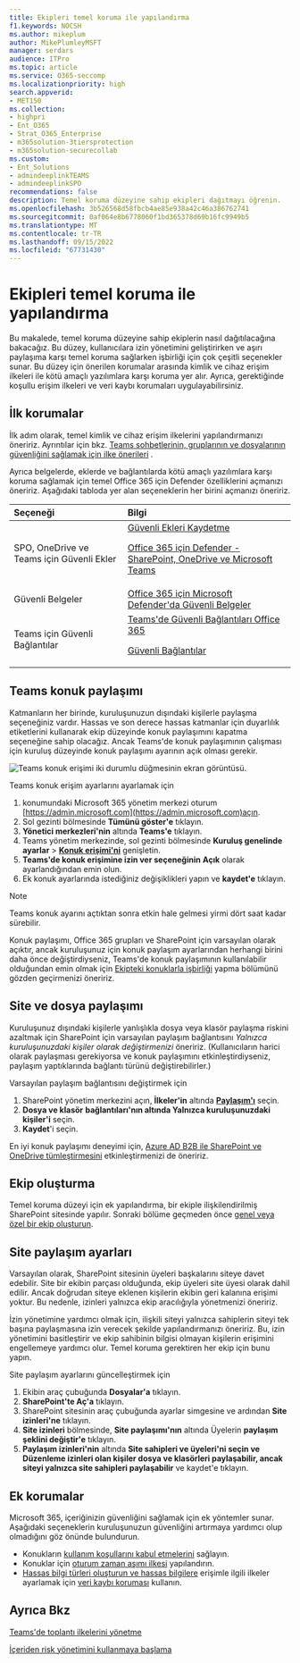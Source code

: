 ```yaml
---
title: Ekipleri temel koruma ile yapılandırma
f1.keywords: NOCSH
ms.author: mikeplum
author: MikePlumleyMSFT
manager: serdars
audience: ITPro
ms.topic: article
ms.service: O365-seccomp
ms.localizationpriority: high
search.appverid:
- MET150
ms.collection:
- highpri
- Ent_O365
- Strat_O365_Enterprise
- m365solution-3tiersprotection
- m365solution-securecollab
ms.custom:
- Ent_Solutions
- admindeeplinkTEAMS
- admindeeplinkSPO
recommendations: false
description: Temel koruma düzeyine sahip ekipleri dağıtmayı öğrenin.
ms.openlocfilehash: 3b526568d58fbcb4ae85e938a42c46a386762741
ms.sourcegitcommit: 0af064e8b6778060f1bd365378d69b16fc9949b5
ms.translationtype: MT
ms.contentlocale: tr-TR
ms.lasthandoff: 09/15/2022
ms.locfileid: "67731430"
---
```

# <a name="configure-teams-with-baseline-protection"></a>Ekipleri temel koruma ile yapılandırma

Bu makalede, temel koruma düzeyine sahip ekiplerin nasıl dağıtılacağına bakacağız. Bu düzey, kullanıcılara izin yönetimini geliştirirken ve aşırı paylaşıma karşı temel koruma sağlarken işbirliği için çok çeşitli seçenekler sunar. Bu düzey için önerilen korumalar arasında kimlik ve cihaz erişim ilkeleri ile kötü amaçlı yazılımlara karşı koruma yer alır. Ayrıca, gerektiğinde koşullu erişim ilkeleri ve veri kaybı korumaları uygulayabilirsiniz.

## <a name="initial-protections"></a>İlk korumalar

İlk adım olarak, temel kimlik ve cihaz erişim ilkelerini yapılandırmanızı öneririz. Ayrıntılar için bkz. [Teams sohbetlerinin, gruplarının ve dosyalarının güvenliğini sağlamak için ilke önerileri](../security/office-365-security/teams-access-policies.md) .

Ayrıca belgelerde, eklerde ve bağlantılarda kötü amaçlı yazılımlara karşı koruma sağlamak için temel Office 365 için Defender özelliklerini açmanızı öneririz. Aşağıdaki tabloda yer alan seçeneklerin her birini açmanızı öneririz.

|Seçeneği|Bilgi|
|:------|:-----------|
|SPO, OneDrive ve Teams için Güvenli Ekler|[Güvenli Ekleri Kaydetme](../security/office-365-security/safe-attachments.md) <p> [Office 365 için Defender - SharePoint, OneDrive ve Microsoft Teams](../security/office-365-security/mdo-for-spo-odb-and-teams.md)|
|Güvenli Belgeler|[Office 365 için Microsoft Defender'da Güvenli Belgeler](../security/office-365-security/safe-docs.md)|
|Teams için Güvenli Bağlantılar|[Teams'de Güvenli Bağlantıları Office 365](../security/office-365-security/safe-links.md) <p> [Güvenli Bağlantılar](../security/office-365-security/safe-links.md)|

## <a name="teams-guest-sharing"></a>Teams konuk paylaşımı

Katmanların her birinde, kuruluşunuzun dışındaki kişilerle paylaşma seçeneğiniz vardır. Hassas ve son derece hassas katmanlar için duyarlılık etiketlerini kullanarak ekip düzeyinde konuk paylaşımını kapatma seçeneğine sahip olacağız. Ancak Teams'de konuk paylaşımının çalışması için kuruluş düzeyinde konuk paylaşımı ayarının açık olması gerekir.

![Teams konuk erişimi iki durumlu düğmesinin ekran görüntüsü.](../media/teams-guest-access-toggle-on.png)

Teams konuk erişim ayarlarını ayarlamak için

1. konumundaki Microsoft 365 yönetim merkezi oturum [https://admin.microsoft.com](https://admin.microsoft.com)açın.
2. Sol gezinti bölmesinde **Tümünü göster'e** tıklayın.
3. **Yönetici merkezleri'nin** altında **Teams'e** tıklayın.
4. Teams yönetim merkezinde, sol gezinti bölmesinde **Kuruluş genelinde ayarlar** > <a href="https://go.microsoft.com/fwlink/p/?linkid=2173122" target="_blank">**Konuk erişimi'ni**</a> genişletin.
5. **Teams'de konuk erişimine izin ver seçeneğinin** **Açık** olarak ayarlandığından emin olun.
6. Ek konuk ayarlarında istediğiniz değişiklikleri yapın ve **kaydet'e** tıklayın.

> [!NOTE]
> Teams konuk ayarını açtıktan sonra etkin hale gelmesi yirmi dört saat kadar sürebilir.

Konuk paylaşımı, Office 365 grupları ve SharePoint için varsayılan olarak açıktır, ancak kuruluşunuz için konuk paylaşım ayarlarından herhangi birini daha önce değiştirdiyseniz, Teams'de konuk paylaşımının kullanılabilir olduğundan emin olmak için [Ekipteki konuklarla işbirliği](./collaborate-as-team.md) yapma bölümünü gözden geçirmenizi öneririz.

## <a name="site-and-file-sharing"></a>Site ve dosya paylaşımı

Kuruluşunuz dışındaki kişilerle yanlışlıkla dosya veya klasör paylaşma riskini azaltmak için SharePoint için varsayılan paylaşım bağlantısını *Yalnızca kuruluşunuzdaki kişiler olarak değiştirmenizi* öneririz. (Kullanıcıların harici olarak paylaşması gerekiyorsa ve konuk paylaşımını etkinleştirdiyseniz, paylaşım yaptıklarında bağlantı türünü değiştirebilirler.)

Varsayılan paylaşım bağlantısını değiştirmek için

1. SharePoint yönetim merkezini açın, **İlkeler'in** altında <a href="https://go.microsoft.com/fwlink/?linkid=2185222" target="_blank">**Paylaşım'ı**</a> seçin.
1. **Dosya ve klasör** **bağlantıları'nın altında Yalnızca kuruluşunuzdaki kişiler'i** seçin.
1. **Kaydet**'i seçin.

En iyi konuk paylaşımı deneyimi için, [Azure AD B2B ile SharePoint ve OneDrive tümleştirmesini](/sharepoint/sharepoint-azureb2b-integration-preview) etkinleştirmenizi de öneririz.

## <a name="create-a-team"></a>Ekip oluşturma

Temel koruma düzeyi için ek yapılandırma, bir ekiple ilişkilendirilmiş SharePoint sitesinde yapılır. Sonraki bölüme geçmeden önce [genel veya özel bir ekip oluşturun](https://support.office.com/article/174adf5f-846b-4780-b765-de1a0a737e2b).

## <a name="site-sharing-settings"></a>Site paylaşım ayarları

Varsayılan olarak, SharePoint sitesinin üyeleri başkalarını siteye davet edebilir. Site bir ekibin parçası olduğunda, ekip üyeleri site üyesi olarak dahil edilir. Ancak doğrudan siteye eklenen kişilerin ekibin geri kalanına erişimi yoktur. Bu nedenle, izinleri yalnızca ekip aracılığıyla yönetmenizi öneririz.

İzin yönetimine yardımcı olmak için, ilişkili siteyi yalnızca sahiplerin siteyi tek başına paylaşmasına izin verecek şekilde yapılandırmanızı öneririz. Bu, izin yönetimini basitleştirir ve ekip sahibinin bilgisi olmayan kişilerin erişimini engellemeye yardımcı olur. Temel koruma gerektiren her ekip için bunu yapın.

Site paylaşım ayarlarını güncelleştirmek için
1. Ekibin araç çubuğunda **Dosyalar'a** tıklayın.
2. **SharePoint'te Aç'a** tıklayın.
3. SharePoint sitesinin araç çubuğunda ayarlar simgesine ve ardından **Site izinleri'ne** tıklayın.
4. **Site izinleri** bölmesinde, **Site paylaşımı'nın** altında Üyelerin **paylaşım şeklini değiştir'e** tıklayın.
5. **Paylaşım izinleri'nin** altında **Site sahipleri ve üyeleri'ni seçin ve Düzenleme izinleri olan kişiler dosya ve klasörleri paylaşabilir, ancak siteyi yalnızca site sahipleri paylaşabilir** ve kaydet'e tıklayın.

## <a name="additional-protections"></a>Ek korumalar

Microsoft 365, içeriğinizin güvenliğini sağlamak için ek yöntemler sunar. Aşağıdaki seçeneklerin kuruluşunuzun güvenliğini artırmaya yardımcı olup olmadığını göz önünde bulundurun.

- Konukların [kullanım koşullarını kabul etmelerini](/azure/active-directory/conditional-access/terms-of-use) sağlayın.
- Konuklar için [oturum zaman aşımı ilkesi](/azure/active-directory/conditional-access/howto-conditional-access-session-lifetime) yapılandırın.
- [Hassas bilgi türleri oluşturun ve hassas bilgilere](../compliance/sensitive-information-type-learn-about.md) erişimle ilgili ilkeler ayarlamak için [veri kaybı koruması](../compliance/dlp-learn-about-dlp.md) kullanın.

## <a name="see-also"></a>Ayrıca Bkz

[Teams'de toplantı ilkelerini yönetme](/microsoftteams/meeting-policies-in-teams)

[İçeriden risk yönetimini kullanmaya başlama](../compliance/insider-risk-management-configure.md)